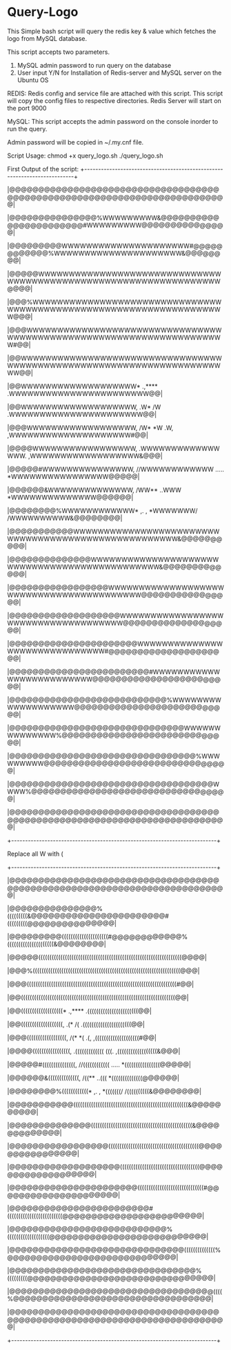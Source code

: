 # Query-Logo
This Simple bash script will query the redis key &amp; value which fetches the logo from MySQL database.


This script accepts two parameters.
 1) MySQL admin password to run query on the database
 2) User input Y/N for Installation of Redis-server and MySQL server on the Ubuntu OS 

REDIS:
Redis config and service file are attached with this script. This script will copy the config files to respective directories. 
Redis Server will start on the port 9000

MySQL:
This script accepts the admin password on the console inorder to run the query. 

Admin password will be copied in ~/.my.cnf file. 

Script Usage: chmod +x query_logo.sh
              ./query_logo.sh 
              
First Output of the script: 
+--------------------------------------------------------------------------+

|@@@@@@@@@@@@@@@@@@@@@@@@@@@@@@@@@@@@@@@@@@@@@@@@@@@@@@@@@@@@@@@@@@@@@@@@@@|

|@@@@@@@@@@@@@@@%WWWWWWWWW&@@@@@@@@@@@@@@@@@@@@@@@#WWWWWWWWW@@@@@@@@@@@@@@@|

|@@@@@@@@@WWWWWWWWWWWWWWWWWWWWW#@@@@@@@@@@@@%WWWWWWWWWWWWWWWWWWWWW&@@@@@@@@|

|@@@@@WWWWWWWWWWWWWWWWWWWWWWWWWWWWWWWWWWWWWWWWWWWWWWWWWWWWWWWWWWWWWWWWW@@@@|

|@@@%WWWWWWWWWWWWWWWWWWWWWWWWWWWWWWWWWWWWWWWWWWWWWWWWWWWWWWWWWWWWWWWWWWW@@@|

|@@@WWWWWWWWWWWWWWWWWWWWWWWWWWWWWWWWWWWWWWWWWWWWWWWWWWWWWWWWWWWWWWWWWWWW#@@|

|@@WWWWWWWWWWWWWWWWWWWWWWWWWWWWWWWWWWWWWWWWWWWWWWWWWWWWWWWWWWWWWWWWWWWWWW@@|

|@@WWWWWWWWWWWWWWWWWWW*              .,****      .WWWWWWWWWWWWWWWWWWWWWWW@@|

|@@WWWWWWWWWWWWWWWWWWW,          .W*    /W        .WWWWWWWWWWWWWWWWWWWWWW@@|

|@@@WWWWWWWWWWWWWWWWWW,        /W*     *W    .W,   ,WWWWWWWWWWWWWWWWWWWW#@@|

|@@@@WWWWWWWWWWWWWWWWW,   .WWWWWWWWWWWWW     WWW.   ,WWWWWWWWWWWWWWWWWW&@@@|

|@@@@@#WWWWWWWWWWWWWWW,  //WWWWWWWWWWWW     .....    *WWWWWWWWWWWWWWWW@@@@@|

|@@@@@@&WWWWWWWWWWWWWW,  /WW**   ..WWW                *WWWWWWWWWWWWWW@@@@@@|

|@@@@@@@@%WWWWWWWWWWWW*      ,.  ,        *WWWWWWW/    /WWWWWWWWWW&@@@@@@@@|

|@@@@@@@@@@@WWWWWWWWWWWWWWWWWWWWWWWWWWWWWWWWWWWWWWWWWWWWWWWWWWWW&@@@@@@@@@@|

|@@@@@@@@@@@@@@WWWWWWWWWWWWWWWWWWWWWWWWWWWWWWWWWWWWWWWWWWWWWW&@@@@@@@@@@@@@|

|@@@@@@@@@@@@@@@@@WWWWWWWWWWWWWWWWWWWWWWWWWWWWWWWWWWWWWWWWW@@@@@@@@@@@@@@@@|

|@@@@@@@@@@@@@@@@@@@WWWWWWWWWWWWWWWWWWWWWWWWWWWWWWWWWWWW@@@@@@@@@@@@@@@@@@@|

|@@@@@@@@@@@@@@@@@@@@@@WWWWWWWWWWWWWWWWWWWWWWWWWWWWWW#@@@@@@@@@@@@@@@@@@@@@|

|@@@@@@@@@@@@@@@@@@@@@@@@#WWWWWWWWWWWWWWWWWWWWWWWWW@@@@@@@@@@@@@@@@@@@@@@@@|

|@@@@@@@@@@@@@@@@@@@@@@@@@@@%WWWWWWWWWWWWWWWWWWW@@@@@@@@@@@@@@@@@@@@@@@@@@@|

|@@@@@@@@@@@@@@@@@@@@@@@@@@@@@@WWWWWWWWWWWWWW%@@@@@@@@@@@@@@@@@@@@@@@@@@@@@|

|@@@@@@@@@@@@@@@@@@@@@@@@@@@@@@@@%WWWWWWWWW@@@@@@@@@@@@@@@@@@@@@@@@@@@@@@@@|

|@@@@@@@@@@@@@@@@@@@@@@@@@@@@@@@@@@@WWWW%@@@@@@@@@@@@@@@@@@@@@@@@@@@@@@@@@@|

|@@@@@@@@@@@@@@@@@@@@@@@@@@@@@@@@@@@@@@@@@@@@@@@@@@@@@@@@@@@@@@@@@@@@@@@@@@|

+--------------------------------------------------------------------------+

Replace all W with (

+--------------------------------------------------------------------------+

|@@@@@@@@@@@@@@@@@@@@@@@@@@@@@@@@@@@@@@@@@@@@@@@@@@@@@@@@@@@@@@@@@@@@@@@@@@|

|@@@@@@@@@@@@@@@%(((((((((&@@@@@@@@@@@@@@@@@@@@@@@#(((((((((@@@@@@@@@@@@@@@|

|@@@@@@@@@(((((((((((((((((((((#@@@@@@@@@@@@%(((((((((((((((((((((&@@@@@@@@|

|@@@@@(((((((((((((((((((((((((((((((((((((((((((((((((((((((((((((((((@@@@|

|@@@%(((((((((((((((((((((((((((((((((((((((((((((((((((((((((((((((((((@@@|

|@@@((((((((((((((((((((((((((((((((((((((((((((((((((((((((((((((((((((#@@|

|@@((((((((((((((((((((((((((((((((((((((((((((((((((((((((((((((((((((((@@|

|@@(((((((((((((((((((*              .,****      .(((((((((((((((((((((((@@|

|@@(((((((((((((((((((,          .(*    /(        .((((((((((((((((((((((@@|

|@@@((((((((((((((((((,        /(*     *(    .(,   ,((((((((((((((((((((#@@|

|@@@@(((((((((((((((((,   .(((((((((((((     (((.   ,((((((((((((((((((&@@@|

|@@@@@#(((((((((((((((,  //((((((((((((     .....    *((((((((((((((((@@@@@|

|@@@@@@&((((((((((((((,  /((**   ..(((                *((((((((((((((@@@@@@|

|@@@@@@@@%((((((((((((*      ,.  ,        *(((((((/    /((((((((((&@@@@@@@@|

|@@@@@@@@@@@((((((((((((((((((((((((((((((((((((((((((((((((((((&@@@@@@@@@@|

|@@@@@@@@@@@@@@((((((((((((((((((((((((((((((((((((((((((((((&@@@@@@@@@@@@@|

|@@@@@@@@@@@@@@@@@(((((((((((((((((((((((((((((((((((((((((@@@@@@@@@@@@@@@@|

|@@@@@@@@@@@@@@@@@@@((((((((((((((((((((((((((((((((((((@@@@@@@@@@@@@@@@@@@|

|@@@@@@@@@@@@@@@@@@@@@@((((((((((((((((((((((((((((((#@@@@@@@@@@@@@@@@@@@@@|

|@@@@@@@@@@@@@@@@@@@@@@@@#(((((((((((((((((((((((((@@@@@@@@@@@@@@@@@@@@@@@@|

|@@@@@@@@@@@@@@@@@@@@@@@@@@@%(((((((((((((((((((@@@@@@@@@@@@@@@@@@@@@@@@@@@|

|@@@@@@@@@@@@@@@@@@@@@@@@@@@@@@((((((((((((((%@@@@@@@@@@@@@@@@@@@@@@@@@@@@@|

|@@@@@@@@@@@@@@@@@@@@@@@@@@@@@@@@%(((((((((@@@@@@@@@@@@@@@@@@@@@@@@@@@@@@@@|

|@@@@@@@@@@@@@@@@@@@@@@@@@@@@@@@@@@@((((%@@@@@@@@@@@@@@@@@@@@@@@@@@@@@@@@@@|

|@@@@@@@@@@@@@@@@@@@@@@@@@@@@@@@@@@@@@@@@@@@@@@@@@@@@@@@@@@@@@@@@@@@@@@@@@@|

+--------------------------------------------------------------------------+
